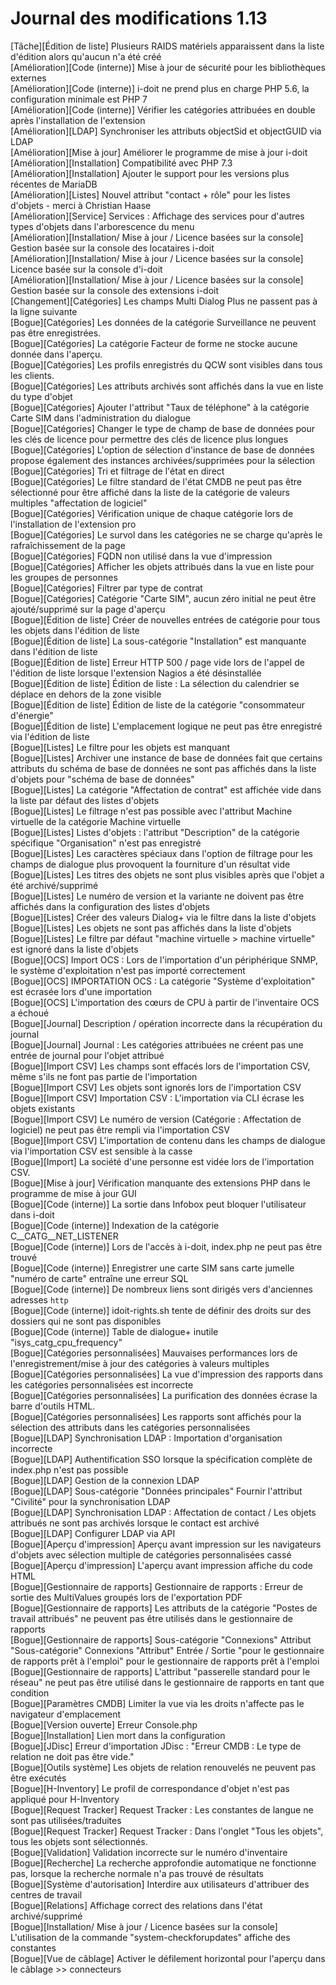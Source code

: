 # Journal des modifications 1.13

[Tâche][Édition de liste] Plusieurs RAIDS matériels apparaissent dans la liste d'édition alors qu'aucun n'a été créé  
[Amélioration][Code (interne)] Mise à jour de sécurité pour les bibliothèques externes  
[Amélioration][Code (interne)] i-doit ne prend plus en charge PHP 5.6, la configuration minimale est PHP 7  
[Amélioration][Code (interne)] Vérifier les catégories attribuées en double après l'installation de l'extension  
[Amélioration][LDAP] Synchroniser les attributs objectSid et objectGUID via LDAP  
[Amélioration][Mise à jour] Améliorer le programme de mise à jour i-doit  
[Amélioration][Installation] Compatibilité avec PHP 7.3  
[Amélioration][Installation] Ajouter le support pour les versions plus récentes de MariaDB  
[Amélioration][Listes] Nouvel attribut "contact + rôle" pour les listes d'objets - merci à Christian Haase  
[Amélioration][Service] Services : Affichage des services pour d'autres types d'objets dans l'arborescence du menu  
[Amélioration][Installation/ Mise à jour / Licence basées sur la console] Gestion basée sur la console des locataires i-doit  
[Amélioration][Installation/ Mise à jour / Licence basées sur la console] Licence basée sur la console d'i-doit  
[Amélioration][Installation/ Mise à jour / Licence basées sur la console] Gestion basée sur la console des extensions i-doit  
[Changement][Catégories] Les champs Multi Dialog Plus ne passent pas à la ligne suivante  
[Bogue][Catégories] Les données de la catégorie Surveillance ne peuvent pas être enregistrées.  
[Bogue][Catégories] La catégorie Facteur de forme ne stocke aucune donnée dans l'aperçu.  
[Bogue][Catégories] Les profils enregistrés du QCW sont visibles dans tous les clients.  
[Bogue][Catégories] Les attributs archivés sont affichés dans la vue en liste du type d'objet  
[Bogue][Catégories] Ajouter l'attribut "Taux de téléphone" à la catégorie Carte SIM dans l'administration du dialogue  
[Bogue][Catégories] Changer le type de champ de base de données pour les clés de licence pour permettre des clés de licence plus longues  
[Bogue][Catégories] L'option de sélection d'instance de base de données propose également des instances archivées/supprimées pour la sélection  
[Bogue][Catégories] Tri et filtrage de l'état en direct  
[Bogue][Catégories] Le filtre standard de l'état CMDB ne peut pas être sélectionné pour être affiché dans la liste de la catégorie de valeurs multiples "affectation de logiciel"  
[Bogue][Catégories] Vérification unique de chaque catégorie lors de l'installation de l'extension pro  
[Bogue][Catégories] Le survol dans les catégories ne se charge qu'après le rafraîchissement de la page  
[Bogue][Catégories] FQDN non utilisé dans la vue d'impression  
[Bogue][Catégories] Afficher les objets attribués dans la vue en liste pour les groupes de personnes  
[Bogue][Catégories] Filtrer par type de contrat  
[Bogue][Catégories] Catégorie "Carte SIM", aucun zéro initial ne peut être ajouté/supprimé sur la page d'aperçu  
[Bogue][Édition de liste] Créer de nouvelles entrées de catégorie pour tous les objets dans l'édition de liste  
[Bogue][Édition de liste] La sous-catégorie "Installation" est manquante dans l'édition de liste  
[Bogue][Édition de liste] Erreur HTTP 500 / page vide lors de l'appel de l'édition de liste lorsque l'extension Nagios a été désinstallée  
[Bogue][Édition de liste] Édition de liste : La sélection du calendrier se déplace en dehors de la zone visible  
[Bogue][Édition de liste] Édition de liste de la catégorie "consommateur d'énergie"  
[Bogue][Édition de liste] L'emplacement logique ne peut pas être enregistré via l'édition de liste  
[Bogue][Listes] Le filtre pour les objets est manquant  
[Bogue][Listes] Archiver une instance de base de données fait que certains attributs du schéma de base de données ne sont pas affichés dans la liste d'objets pour "schéma de base de données"  
[Bogue][Listes] La catégorie "Affectation de contrat" est affichée vide dans la liste par défaut des listes d'objets  
[Bogue][Listes] Le filtrage n'est pas possible avec l'attribut Machine virtuelle de la catégorie Machine virtuelle  
[Bogue][Listes] Listes d'objets : l'attribut "Description" de la catégorie spécifique "Organisation" n'est pas enregistré  
[Bogue][Listes] Les caractères spéciaux dans l'option de filtrage pour les champs de dialogue plus provoquent la fourniture d'un résultat vide  
[Bogue][Listes] Les titres des objets ne sont plus visibles après que l'objet a été archivé/supprimé  
[Bogue][Listes] Le numéro de version et la variante ne doivent pas être affichés dans la configuration des listes d'objets  
[Bogue][Listes] Créer des valeurs Dialog+ via le filtre dans la liste d'objets  
[Bogue][Listes] Les objets ne sont pas affichés dans la liste d'objets  
[Bogue][Listes] Le filtre par défaut "machine virtuelle > machine virtuelle" est ignoré dans la liste d'objets  
[Bogue][OCS] Import OCS : Lors de l'importation d'un périphérique SNMP, le système d'exploitation n'est pas importé correctement  
[Bogue][OCS] IMPORTATION OCS : La catégorie "Système d'exploitation" est écrasée lors d'une importation  
[Bogue][OCS] L'importation des cœurs de CPU à partir de l'inventaire OCS a échoué  
[Bogue][Journal] Description / opération incorrecte dans la récupération du journal  
[Bogue][Journal] Journal : Les catégories attribuées ne créent pas une entrée de journal pour l'objet attribué  
[Bogue][Import CSV] Les champs sont effacés lors de l'importation CSV, même s'ils ne font pas partie de l'importation  
[Bogue][Import CSV] Les objets sont ignorés lors de l'importation CSV  
[Bogue][Import CSV] Importation CSV : L'importation via CLI écrase les objets existants  
[Bogue][Import CSV] Le numéro de version (Catégorie : Affectation de logiciel) ne peut pas être rempli via l'importation CSV  
[Bogue][Import CSV] L'importation de contenu dans les champs de dialogue via l'importation CSV est sensible à la casse  
[Bogue][Import] La société d'une personne est vidée lors de l'importation CSV.  
[Bogue][Mise à jour] Vérification manquante des extensions PHP dans le programme de mise à jour GUI  
[Bogue][Code (interne)] La sortie dans Infobox peut bloquer l'utilisateur dans i-doit  
[Bogue][Code (interne)] Indexation de la catégorie C__CATG__NET_LISTENER  
[Bogue][Code (interne)] Lors de l'accès à i-doit, index.php ne peut pas être trouvé  
[Bogue][Code (interne)] Enregistrer une carte SIM sans carte jumelle "numéro de carte" entraîne une erreur SQL  
[Bogue][Code (interne)] De nombreux liens sont dirigés vers d'anciennes adresses `http`  
[Bogue][Code (interne)] idoit-rights.sh tente de définir des droits sur des dossiers qui ne sont pas disponibles  
[Bogue][Code (interne)] Table de dialogue+ inutile "isys_catg_cpu_frequency"  
[Bogue][Catégories personnalisées] Mauvaises performances lors de l'enregistrement/mise à jour des catégories à valeurs multiples  
[Bogue][Catégories personnalisées] La vue d'impression des rapports dans les catégories personnalisées est incorrecte  
[Bogue][Catégories personnalisées] La purification des données écrase la barre d'outils HTML.  
[Bogue][Catégories personnalisées] Les rapports sont affichés pour la sélection des attributs dans les catégories personnalisées  
[Bogue][LDAP] Synchronisation LDAP : Importation d'organisation incorrecte  
[Bogue][LDAP] Authentification SSO lorsque la spécification complète de index.php n'est pas possible  
[Bogue][LDAP] Gestion de la connexion LDAP  
[Bogue][LDAP] Sous-catégorie "Données principales" Fournir l'attribut "Civilité" pour la synchronisation LDAP  
[Bogue][LDAP] Synchronisation LDAP : Affectation de contact / Les objets attribués ne sont pas archivés lorsque le contact est archivé  
[Bogue][LDAP] Configurer LDAP via API  
[Bogue][Aperçu d'impression] Aperçu avant impression sur les navigateurs d'objets avec sélection multiple de catégories personnalisées cassé  
[Bogue][Aperçu d'impression] L'aperçu avant impression affiche du code HTML  
[Bogue][Gestionnaire de rapports] Gestionnaire de rapports : Erreur de sortie des MultiValues groupés lors de l'exportation PDF  
[Bogue][Gestionnaire de rapports] Les attributs de la catégorie "Postes de travail attribués" ne peuvent pas être utilisés dans le gestionnaire de rapports  
[Bogue][Gestionnaire de rapports] Sous-catégorie "Connexions" Attribut "Sous-catégorie" Connexions "Attribut" Entrée / Sortie "pour le gestionnaire de rapports prêt à l'emploi" pour le gestionnaire de rapports prêt à l'emploi  
[Bogue][Gestionnaire de rapports] L'attribut "passerelle standard pour le réseau" ne peut pas être utilisé dans le gestionnaire de rapports en tant que condition  
[Bogue][Paramètres CMDB] Limiter la vue via les droits n'affecte pas le navigateur d'emplacement  
[Bogue][Version ouverte] Erreur Console.php  
[Bogue][Installation] Lien mort dans la configuration  
[Bogue][JDisc] Erreur d'importation JDisc : "Erreur CMDB : Le type de relation ne doit pas être vide."  
[Bogue][Outils système] Les objets de relation renouvelés ne peuvent pas être exécutés  
[Bogue][H-Inventory] Le profil de correspondance d'objet n'est pas appliqué pour H-Inventory  
[Bogue][Request Tracker] Request Tracker : Les constantes de langue ne sont pas utilisées/traduites  
[Bogue][Request Tracker] Request Tracker : Dans l'onglet "Tous les objets", tous les objets sont sélectionnés.  
[Bogue][Validation] Validation incorrecte sur le numéro d'inventaire  
[Bogue][Recherche] La recherche approfondie automatique ne fonctionne pas, lorsque la recherche normale n'a pas trouvé de résultats  
[Bogue][Système d'autorisation] Interdire aux utilisateurs d'attribuer des centres de travail  
[Bogue][Relations] Affichage correct des relations dans l'état archivé/supprimé  
[Bogue][Installation/ Mise à jour / Licence basées sur la console] L'utilisation de la commande "system-checkforupdates" affiche des constantes  
[Bogue][Vue de câblage] Activer le défilement horizontal pour l'aperçu dans le câblage >> connecteurs  
